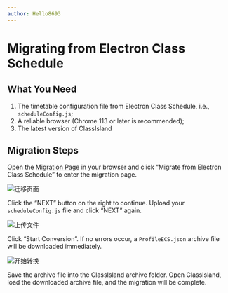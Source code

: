 ```yaml
---
author: Hello8693
---
```


# Migrating from Electron Class Schedule

## What You Need

1. The timetable configuration file from Electron Class Schedule, i.e., `scheduleConfig.js`;
2. A reliable browser (Chrome 113 or later is recommended);
3. The latest version of ClassIsland

## Migration Steps

Open the [Migration Page](https://migrate.classisland.tech/) in your browser and click “Migrate from Electron Class Schedule” to enter the migration page.

![迁移页面](images/image.png)

Click the “NEXT” button on the right to continue. Upload your `scheduleConfig.js` file and click “NEXT” again.

![上传文件](images/image2.png)

Click “Start Conversion”. If no errors occur, a `ProfileECS.json` archive file will be downloaded immediately.

![开始转换](images/image3.png)

Save the archive file into the ClassIsland archive folder. Open ClassIsland, load the downloaded archive file, and the migration will be complete.
